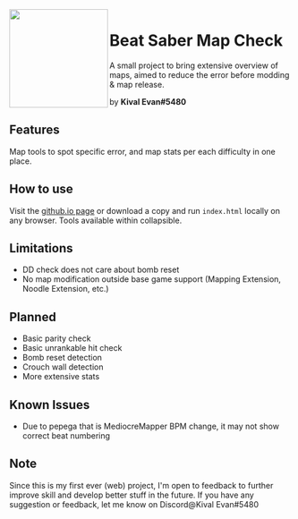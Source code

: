<img align="left" src="https://cdn.discordapp.com/avatars/737840078281375894/975384f8ace8ab32c938cb34d8b5fdf8.png?size=256" height="176" width="176">

# Beat Saber Map Check
A small project to bring extensive overview of maps,
aimed to reduce the error before modding & map release.

by **Kival Evan#5480**

## Features
Map tools to spot specific error, and map stats per each difficulty in one place.

## How to use
Visit the [github.io page](https://kivalevan.github.io/BeatSaber-MapCheck/) or download a copy and run `index.html` locally on any browser. Tools available within collapsible.

## Limitations
* DD check does not care about bomb reset
* No map modification outside base game support (Mapping Extension, Noodle Extension, etc.)

## Planned
* Basic parity check
* Basic unrankable hit check
* Bomb reset detection
* Crouch wall detection
* More extensive stats

## Known Issues
* Due to pepega that is MediocreMapper BPM change, it may not show correct beat numbering

## Note
Since this is my first ever (web) project, I'm open to feedback to further improve skill and develop better stuff in the future. If you have any suggestion or feedback, let me know on Discord@Kival Evan#5480